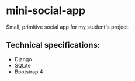 # mini-social-app
Small, primitive social app for my student's project.

## Technical specifications:
* Django
* SQLite
* Bootstrap 4
